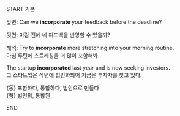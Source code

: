 START
기본

앞면:
Can we **incorporate** your feedback before the deadline?

뒷면:
마감 전에 네 피드백을 반영할 수 있을까?

해석:
Try to **incorporate** more stretching into your morning routine.  
아침 루틴에 스트레칭을 더 많이 포함해봐.

The startup **incorporated** last year and is now seeking investors.  
그 스타트업은 작년에 법인화되어 지금은 투자자를 찾고 있다.

{동} 포함하다, 통합하다, 법인으로 만들다  
{형} 법인의, 통합된
<!--ID: 1746590719216-->
END